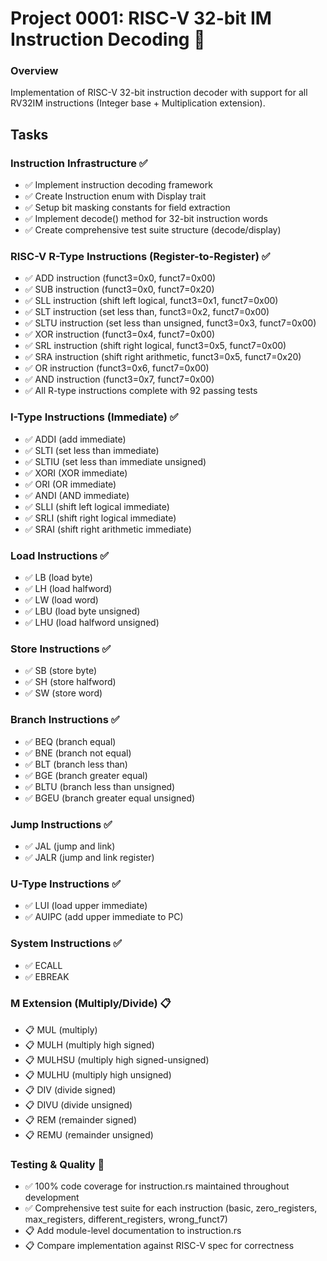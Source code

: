 # Project 0001: RISC-V 32-bit IM Instruction Decoding 🚧

### Overview
Implementation of RISC-V 32-bit instruction decoder with support for all RV32IM instructions (Integer base + Multiplication extension).

## Tasks

### Instruction Infrastructure ✅
- ✅ Implement instruction decoding framework
- ✅ Create Instruction enum with Display trait
- ✅ Setup bit masking constants for field extraction
- ✅ Implement decode() method for 32-bit instruction words
- ✅ Create comprehensive test suite structure (decode/display)

### RISC-V R-Type Instructions (Register-to-Register) ✅
- ✅ ADD instruction (funct3=0x0, funct7=0x00)
- ✅ SUB instruction (funct3=0x0, funct7=0x20)
- ✅ SLL instruction (shift left logical, funct3=0x1, funct7=0x00)
- ✅ SLT instruction (set less than, funct3=0x2, funct7=0x00)
- ✅ SLTU instruction (set less than unsigned, funct3=0x3, funct7=0x00)
- ✅ XOR instruction (funct3=0x4, funct7=0x00)
- ✅ SRL instruction (shift right logical, funct3=0x5, funct7=0x00)
- ✅ SRA instruction (shift right arithmetic, funct3=0x5, funct7=0x20)
- ✅ OR instruction (funct3=0x6, funct7=0x00)
- ✅ AND instruction (funct3=0x7, funct7=0x00)
- ✅ All R-type instructions complete with 92 passing tests

### I-Type Instructions (Immediate) ✅
- ✅ ADDI (add immediate)
- ✅ SLTI (set less than immediate)
- ✅ SLTIU (set less than immediate unsigned)
- ✅ XORI (XOR immediate)
- ✅ ORI (OR immediate)
- ✅ ANDI (AND immediate)
- ✅ SLLI (shift left logical immediate)
- ✅ SRLI (shift right logical immediate)
- ✅ SRAI (shift right arithmetic immediate)

### Load Instructions ✅
- ✅ LB (load byte)
- ✅ LH (load halfword)
- ✅ LW (load word)
- ✅ LBU (load byte unsigned)
- ✅ LHU (load halfword unsigned)

### Store Instructions ✅
- ✅ SB (store byte)
- ✅ SH (store halfword)
- ✅ SW (store word)

### Branch Instructions ✅
- ✅ BEQ (branch equal)
- ✅ BNE (branch not equal)
- ✅ BLT (branch less than)
- ✅ BGE (branch greater equal)
- ✅ BLTU (branch less than unsigned)
- ✅ BGEU (branch greater equal unsigned)

### Jump Instructions ✅
- ✅ JAL (jump and link)
- ✅ JALR (jump and link register)

### U-Type Instructions ✅
- ✅ LUI (load upper immediate)
- ✅ AUIPC (add upper immediate to PC)

### System Instructions ✅
- ✅ ECALL
- ✅ EBREAK

### M Extension (Multiply/Divide) 📋
- 📋 MUL (multiply)
- 📋 MULH (multiply high signed)
- 📋 MULHSU (multiply high signed-unsigned)
- 📋 MULHU (multiply high unsigned)
- 📋 DIV (divide signed)
- 📋 DIVU (divide unsigned)
- 📋 REM (remainder signed)
- 📋 REMU (remainder unsigned)

### Testing & Quality 🚧
- ✅ 100% code coverage for instruction.rs maintained throughout development
- ✅ Comprehensive test suite for each instruction (basic, zero_registers, max_registers, different_registers, wrong_funct7)
- 📋 Add module-level documentation to instruction.rs
- 📋 Compare implementation against RISC-V spec for correctness